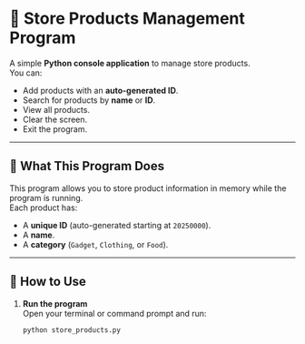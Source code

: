 # 🏪 Store Products Management Program

A simple **Python console application** to manage store products.  
You can:
- Add products with an **auto-generated ID**.
- Search for products by **name** or **ID**.
- View all products.
- Clear the screen.
- Exit the program.

---

## 📖 What This Program Does

This program allows you to store product information in memory while the program is running.  
Each product has:
- A **unique ID** (auto-generated starting at `20250000`).
- A **name**.
- A **category** (`Gadget`, `Clothing`, or `Food`).

---

## 🚀 How to Use

1. **Run the program**  
   Open your terminal or command prompt and run:
   ```bash
   python store_products.py
